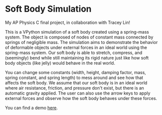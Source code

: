 # Soft Body Simulation

My AP Physics C final project, in collaboration with Tracey Lin!

This is a VPython simulation of a soft body created using a spring-mass system. The object is composed of nodes of constant mass connected by springs of negligible mass. 
The simulation aims to demonstrate the behavior of deformable objects under external forces in an ideal world using the spring-mass system. Our soft body is able to 
stretch, compress, and (seemingly) bend while still maintaining its rigid nature just like how soft body objects (like jelly) would behave in the real world. 

You can change some constants (width, height, damping factor, mass, spring constant, and spring length) to mess around and see how that affects the soft body. We assume
that our soft body is in an ideal world where air resistance, friction, and pressure don't exist, but there is an automatic gravity applied. The user can also use the 
arrow keys to apply external forces and observe how the soft body behaves under these forces.

You can find a demo [here](https://glowscript.org/#/user/trawalphysics/folder/MyPrograms/program/bouncyjelly).
